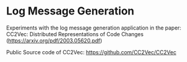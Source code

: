 # Log Message Generation
Experiments with the log message generation application in the paper: CC2Vec: Distributed Representations of Code Changes (https://arxiv.org/pdf/2003.05620.pdf)

Public Source code of CC2Vec: https://github.com/CC2Vec/CC2Vec
